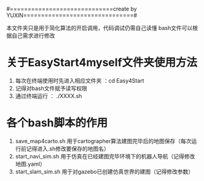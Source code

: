 #=============================create by YUXIN===============================#

本文件夹只是用于简化算法的开启调用，代码调试仍需自己读懂
bash文件可以根据自己需求进行修改

# 关于EasyStart4myself文件夹使用方法
1. 每次在终端使用时先进入相应文件夹 ：cd Easy4Start
2. 记得对bash文件赋予读写权限
3. 通过终端运行 ： ./XXXX.sh

# 各个bash脚本的作用
1. save_map4carto.sh
用于cartographer算法建图完毕后的地图保存（每次运行前记得进入.sh修改要保存的地图名）
2. start_navi_sim.sh
用于仿真在已经建图完毕环境下的机器人导航（记得修改地图.yaml）
3. start_slam_sim.sh
用于对gazebo已创建仿真世界的建图（记得修改参数）
